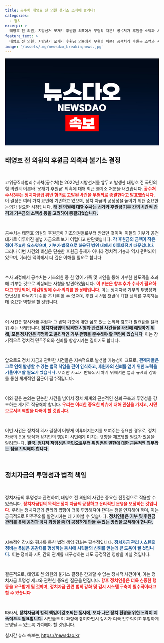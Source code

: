 ```yaml
---
title: 공수처 태영호 전 의원 불기소 소식에 놀라다!
categories:
  - 정치
excerpt: >
  태영호 전 의원, 지방선거 쪼개기 후원금 의혹에서 무혐의 처분! 공수처가 후원금 소액과 시기를 고려해 기소하지 않기로 결정. 한 기초의원은 추가 수사 대상! 궁금증을 자아내는 이번 사건의 전말은?
feature_text: >
  태영호 전 의원, 지방선거 쪼개기 후원금 의혹에서 무혐의 처분! 공수처가 후원금 소액과 시기를 고려해 기소하지 않기로 결정. 한 기초의원은 추가 수사 대상! 궁금증을 자아내는 이번 사건의 전말은?
image: '/assets/img/newsdao_breakingnews.jpg'
---
```


<p><img src="/assets/img/newsdao_breakingnews.jpg" alt="flaretime 속보" /></p>

<h2 data-ke-size="size26">태영호 전 의원의 후원금 의혹과 불기소 결정</h2>

<p data-ke-size="size16">&nbsp;</p>

<p>고위공직자범죄수사처(공수처)는 2022년 지방선거를 앞두고 발생한 태영호 전 국민의힘 의원의 이른바 '쪼개기 후원금' 의혹에 대해 최근 불기소 처분을 내렸습니다. <b><span style="color: #ee2323;">공수처 수사3부는 정치자금법 위반 혐의로 고발된 사건을 무혐의로 종결한다고 발표했습니다.</span></b> 이 결정은 여러 가지 요인에 기반하고 있으며, 정치 자금의 공정성을 높이기 위한 중요한 논의가 필요한 시점입니다. <b><span style="background-color: #21538527;">태 전 의원에 대한 수사는 선거와 후원금 기부 간의 시간적 간격과 기부금의 소액성 등을 고려하여 종결되었습니다.</span></b></p>

<p data-ke-size="size16">&nbsp;</p>

<p>공수처는 태영호 의원의 후원금이 기초의원들로부터 받았던 것이며, 이들의 기부가 공천 대가로 이루어진 불법 자금으로 보기 어렵다고 판단했습니다. <b><span style="color: #1a5490;">각 후원금의 금액이 작은 점이 주효한 요소였으며, 기부가 법적으로 허용된 범위 내에서 이루어졌기 때문입니다.</span></b> 그러나 이번 사건의 핵심은 단순한 후원금 문제가 아니라 정치적 기능과 역시 관련되어 있으며, 이러한 맥락에서 더 깊은 이해를 필요로 합니다.</p>

<p data-ke-size="size16">&nbsp;</p>

<p>수사 과정에서 공수처는 기초의원 중 한 명이 가족 및 지인을 통해 기부한 한도액을 초과해 기부한 것으로 의심되는 사항을 발견하였습니다. <b><span style="color: #ee2323;">이 부분은 향후 추가 수사가 필요하다고 판단되어, 대검찰청에 수사 의뢰를 한 상태입니다.</span></b> 이는 정치자금 기부의 투명성과 합법성을 확보하기 위한 조치로 볼 수 있으며, 후원 시스템 전반에 대한 신뢰를 구축하는 데 중요한 역할을 할 것입니다.</p>

<p data-ke-size="size16">&nbsp;</p>

<p>이 사건은 정치자금 후원과 그 법적 기준에 대한 심도 있는 논의와 검토가 필요함을 일깨워 주는 사례입니다. <b><span style="background-color: #21538527;">정치자금법의 엄격한 시행과 관련된 사건들을 사전에 예방하기 위해, 모든 정치인은 투명하고 윤리적인 기부 관행을 준수해야 할 책임이 있습니다.</span></b> 이는 장기적으로 정치적 민주주의와 신뢰를 향상시키는 길이기도 합니다.</p>

<p data-ke-size="size16">&nbsp;</p>

<p>앞으로도 정치 자금과 관련한 사건들은 지속적으로 발생할 가능성이 크므로, <b><span style="color: #1a5490;">관계자들은 그로 인해 발생할 수 있는 법적 책임을 깊이 인식하고, 후원자의 신뢰를 얻기 위한 노력을 기울여야 할 필요가 있습니다.</span></b> 이러한 사고가 반복되지 않기 위해서는 법과 규제의 강화를 통한 체계적인 접근이 필수적입니다. </p>

<p data-ke-size="size16">&nbsp;</p>

<p>이와 같은 논의는 단순한 사건을 넘어서 정치 체계의 근본적인 신뢰 구축과 투명성을 강조하는 계기로 작용해야 합니다. <b><span style="color: #ee2323;">우리는 이러한 중요한 이슈에 대해 관심을 가지고, 시민으로서의 역할을 다해야 할 것입니다.</span></b>  </p>

<p data-ke-size="size16">&nbsp;</p>

<p>이번 사건은 정치적 의사 결정이 어떻게 이루어지는지를 보여주는 중요한 경우로, 정치자금의 운용 방식과 정치인의 행동이 시민에게 미치는 영향을 재조명할 필요가 있음을 알려줍니다. <b><span style="background-color: #21538527;">결국, 정치적 책임성은 국민으로부터 위임받은 권한에 대한 근본적인 의무라는 점을 기억해야 합니다.</span></b>  </p>

<p data-ke-size="size16">&nbsp;</p> 

<h2 data-ke-size="size26">정치자금의 투명성과 법적 책임</h2>

<p data-ke-size="size16">&nbsp;</p>

<p>정치자금의 투명성과 관련하여, 태영호 전 의원의 사건은 중요한 전환점으로 작용할 수 있습니다. <b><span style="color: #ee2323;">정치자금법의 목적은 정치 자금의 공정하고 윤리적인 운영을 보장하는 것입니다.</span></b> 우리는 정치자금의 관리와 집행이 더욱 투명해져야 한다는 점을 인지해야 하며, 이는 궁극적으로 민주주의를 발전시키는 데 기여할 수 있습니다. <b><span style="background-color: #21538527;">정치인들은 기부 및 후원금 관리를 통해 공천과 정치 과정을 좀 더 공정하게 만들 수 있는 방법을 모색해야 합니다.</span></b> </p>

<p data-ke-size="size16">&nbsp;</p>

<p>지속적인 감시와 평가를 통한 법적 책임 강화는 필수적입니다. <b><span style="color: #1a5490;">정치자금 관리 시스템의 정비는 폭넓은 공감대를 형성하는 동시에 시민들의 신뢰를 얻는데 큰 도움이 될 것입니다.</span></b> 이는 정치와 시민 간의 관계를 재구성하는 데도 긍정적인 영향을 미칠 것입니다.</p>

<p data-ke-size="size16">&nbsp;</p>

<p>결론적으로, 태영호 전 의원의 불기소 결정은 간과할 수 없는 정치적 사건이며, 이는 정치자금 투명성 제고와 관련한 중요한 질문을 던집니다. <b><span style="color: #ee2323;">향후 정치인들은 더욱 신중한 행동을 요구받게 될 것이며, 정치자금 관련 법의 강화 및 감시 시스템 구축이 필수적이라고 할 수 있습니다.</span></b> </p>

<p data-ke-size="size16">&nbsp;</p>

<p>따라서, <b><span style="background-color: #21538527;">정치자금의 법적 책임이 강조되는 동시에, 보다 나은 정치 환경을 위한 노력이 지속적으로 필요합니다.</span></b> 시민들도 이 과정에 참여하면서 정치가 더욱 민주적이고 투명하게 운영될 수 있도록 기여해야 할 것입니다.</p>
실시간 뉴스 속보는, <a href="https://newsdao.kr" rel="dofollow">https://newsdao.kr</a>


